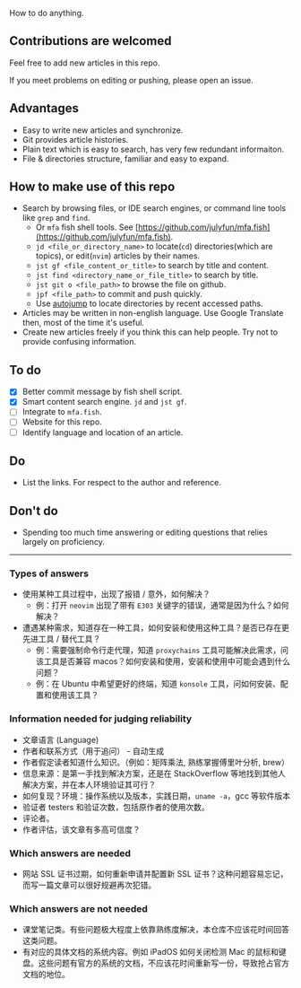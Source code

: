 How to do anything.

## Contributions are welcomed

Feel free to add new articles in this repo.

If you meet problems on editing or pushing, please open an issue.

## Advantages

- Easy to write new articles and synchronize.
- Git provides article histories.
- Plain text which is easy to search, has very few redundant informaiton.
- File & directories structure, familiar and easy to expand. 

## How to make use of this repo

- Search by browsing files, or IDE search engines, or command line tools like `grep` and `find`.
    - Or `mfa` fish shell tools. See [https://github.com/julyfun/mfa.fish](https://github.com/julyfun/mfa.fish).
    - `jd <file_or_directory_name>` to locate(`cd`) directories(which are topics), or edit(`nvim`) articles by their names.
    - `jst gf <file_content_or_title>` to search by title and content.
    - `jst find <directory_name_or_file_title>` to search by title.
    - `jst git o <file_path>` to browse the file on github.
    - `jpf <file_path>` to commit and push quickly.
    - Use [autojump](https://github.com/wting/autojump) to locate directories by recent accessed paths.
- Articles may be written in non-english language. Use Google Translate then, most of the time it's useful. 
- Create new articles freely if you think this can help people. Try not to provide confusing information.

## To do

- [x] Better commit message by fish shell script.
- [x] Smart content search engine. `jd` and `jst gf`.
- [ ] Integrate to `mfa.fish`.
- [ ] Website for this repo.
- [ ] Identify language and location of an article.

## Do

- List the links. For respect to the author and reference.

## Don't do

- Spending too much time answering or editing questions that relies largely on proficiency.

---

### Types of answers

- 使用某种工具过程中，出现了报错 / 意外，如何解决？
    - 例：打开 `neovim` 出现了带有 `E303` 关键字的错误，通常是因为什么？如何解决？
- 遭遇某种需求，知道存在一种工具，如何安装和使用这种工具？是否已存在更先进工具 / 替代工具？
    - 例：需要强制命令行走代理，知道 `proxychains` 工具可能解决此需求，问该工具是否兼容 macos？如何安装和使用，安装和使用中可能会遇到什么问题？
    - 例：在 Ubuntu 中希望更好的终端，知道 `konsole` 工具，问如何安装、配置和使用该工具？

### Information needed for judging reliability

- 文章语言 (Language)
- 作者和联系方式（用于追问） - 自动生成
- 作者假定读者知道什么知识。（例如：矩阵乘法, 熟练掌握傅里叶分析, brew）
- 信息来源：是第一手找到解决方案，还是在 StackOverflow 等地找到其他人解决方案，并在本人环境验证其可行？
- 如何复现？环境：操作系统以及版本，实践日期，`uname -a`，gcc 等软件版本
- 验证者 testers 和验证次数，包括原作者的使用次数。
- 评论者。
- 作者评估，该文章有多高可信度？

### Which answers are needed

- 网站 SSL 证书过期，如何重新申请并配置新 SSL 证书？这种问题容易忘记，而写一篇文章可以很好规避再次犯错。


### Which answers are not needed

- 课堂笔记类。有些问题极大程度上依靠熟练度解决，本仓库不应该花时间回答这类问题。
- 有对应的具体文档的系统内容。例如 iPadOS 如何关闭检测 Mac 的鼠标和键盘。这些问题有官方的系统的文档，不应该花时间重新写一份，导致抢占官方文档的地位。

